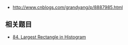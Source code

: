 * http://www.cnblogs.com/grandyang/p/8887985.html


## 相关题目
* [84. Largest Rectangle in Histogram](https://leetcode.com/problems/largest-rectangle-in-histogram/)
